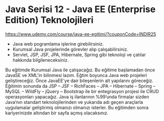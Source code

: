 # Java Serisi 12 - Java EE (Enterprise Edition) Teknolojileri

https://www.udemy.com/course/java-ee-egitimi/?couponCode=INDIR25

- Java web pogramlama işlerine girebilirsiniz.
- Kurumsal Java projelerinde görevler alıp çalışabilirsiniz.
- Servlet, JSP, JSF, JPA, Hibernate, Spring gibi teknoloji ve çatılar hakkında bilgileneceksiniz.

Bu eğitimde Kurumsal Java ile çalışacağız. Bu eğitime başlamadan önce JavaSE ve XML'in bilinmesi lazım. Eğtim boyunca Java web projeleri geliştireceğiz. Önce JavaEE'ye dair bileşenlerin alt yapılarını göreceğiz. Eğitimin sonunda da JSP – JSF – RichFaces – JPA – Hibernate – Spring – MySQL – WildFly – jQuery – Bootstrap ile bir entegrasyon projesi ile CRUD operasyonları yapacağız. Java iş ilanlarının %99’unda firmalar sizden Java’nın standart teknolojilerinden ve yukarıda adı geçen araçlarla uygulamalar geliştirmiş olmanızı olmanızı isterler. Bu eğitimden sonra kariyerinizde altından bir sayfa açmış olacaksınız.
